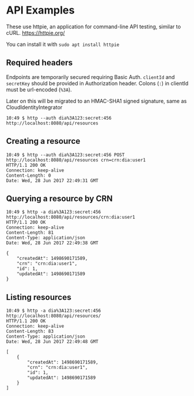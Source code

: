 # API Examples

These use httpie, an application for command-line API testing, similar to cURL.
https://httpie.org/

You can install it with `sudo apt install httpie`

## Required headers
Endpoints are temporarily secured requiring Basic Auth.
`clientId` and `secretKey` should be provided in Authorization header.
Colons (`:`) in clientId must be url-encoded (`%3A`).

Later on this will be migrated to an HMAC-SHA1 signed signature, same as CloudIdentityIntegrator

```text
10:49 $ http --auth dia%3A123:secret:456 http://localhost:8080/api/resources
```

## Creating a resource
```text
10:49 $ http --auth dia%3A123:secret:456 POST http://localhost:8080/api/resources crn=crn:dia:user1
HTTP/1.1 200 OK
Connection: keep-alive
Content-Length: 0
Date: Wed, 28 Jun 2017 22:49:31 GMT
```

## Querying a resource by CRN
```text
10:49 $ http -a dia%3A123:secret:456 http://localhost:8080/api/resources/crn:dia:user1
HTTP/1.1 200 OK
Connection: keep-alive
Content-Length: 81
Content-Type: application/json
Date: Wed, 28 Jun 2017 22:49:38 GMT

{
    "createdAt": 1498690171589,
    "crn": "crn:dia:user1",
    "id": 1,
    "updatedAt": 1498690171589
}
```

## Listing resources
```text
10:49 $ http -a dia%3A123:secret:456 http://localhost:8080/api/resources/
HTTP/1.1 200 OK
Connection: keep-alive
Content-Length: 83
Content-Type: application/json
Date: Wed, 28 Jun 2017 22:49:48 GMT

[
    {
        "createdAt": 1498690171589,
        "crn": "crn:dia:user1",
        "id": 1,
        "updatedAt": 1498690171589
    }
]
```
